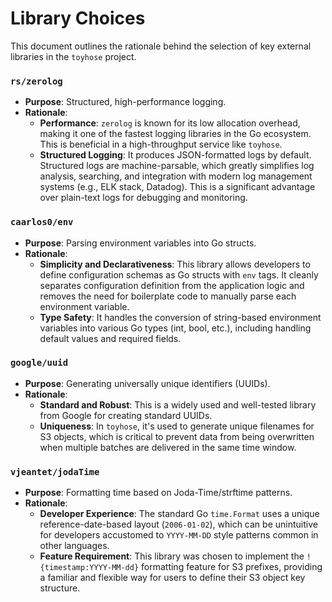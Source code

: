 # Library Choices

This document outlines the rationale behind the selection of key external libraries in the `toyhose` project.

### `rs/zerolog`

- **Purpose**: Structured, high-performance logging.
- **Rationale**:
  - **Performance**: `zerolog` is known for its low allocation overhead, making it one of the fastest logging libraries in the Go ecosystem. This is beneficial in a high-throughput service like `toyhose`.
  - **Structured Logging**: It produces JSON-formatted logs by default. Structured logs are machine-parsable, which greatly simplifies log analysis, searching, and integration with modern log management systems (e.g., ELK stack, Datadog). This is a significant advantage over plain-text logs for debugging and monitoring.

### `caarlos0/env`

- **Purpose**: Parsing environment variables into Go structs.
- **Rationale**:
  - **Simplicity and Declarativeness**: This library allows developers to define configuration schemas as Go structs with `env` tags. It cleanly separates configuration definition from the application logic and removes the need for boilerplate code to manually parse each environment variable.
  - **Type Safety**: It handles the conversion of string-based environment variables into various Go types (int, bool, etc.), including handling default values and required fields.

### `google/uuid`

- **Purpose**: Generating universally unique identifiers (UUIDs).
- **Rationale**:
  - **Standard and Robust**: This is a widely used and well-tested library from Google for creating standard UUIDs.
  - **Uniqueness**: In `toyhose`, it's used to generate unique filenames for S3 objects, which is critical to prevent data from being overwritten when multiple batches are delivered in the same time window.

### `vjeantet/jodaTime`

- **Purpose**: Formatting time based on Joda-Time/strftime patterns.
- **Rationale**:
  - **Developer Experience**: The standard Go `time.Format` uses a unique reference-date-based layout (`2006-01-02`), which can be unintuitive for developers accustomed to `YYYY-MM-DD` style patterns common in other languages.
  - **Feature Requirement**: This library was chosen to implement the `!{timestamp:YYYY-MM-dd}` formatting feature for S3 prefixes, providing a familiar and flexible way for users to define their S3 object key structure.
